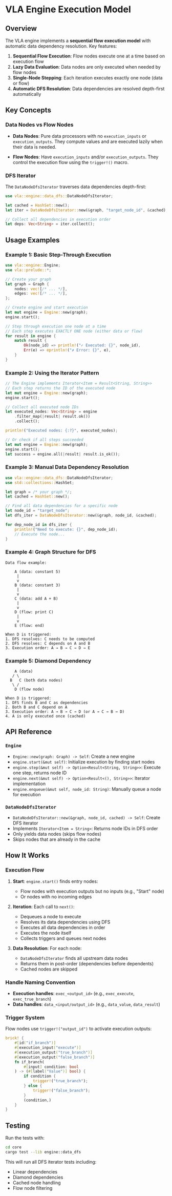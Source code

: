 # VLA Engine Execution Model

## Overview

The VLA engine implements a **sequential flow execution model** with automatic data dependency resolution. Key features:

1. **Sequential Flow Execution**: Flow nodes execute one at a time based on execution flow
2. **Lazy Data Evaluation**: Data nodes are only executed when needed by flow nodes
3. **Single-Node Stepping**: Each iteration executes exactly one node (data or flow)
4. **Automatic DFS Resolution**: Data dependencies are resolved depth-first automatically

## Key Concepts

### Data Nodes vs Flow Nodes

- **Data Nodes**: Pure data processors with no `execution_inputs` or `execution_outputs`. They compute values and are executed lazily when their data is needed.

- **Flow Nodes**: Have `execution_inputs` and/or `execution_outputs`. They control the execution flow using the `trigger!()` macro.

### DFS Iterator

The `DataNodeDfsIterator` traverses data dependencies depth-first:

```rust
use vla::engine::data_dfs::DataNodeDfsIterator;

let cached = HashSet::new();
let iter = DataNodeDfsIterator::new(&graph, "target_node_id", &cached);

// Collect all dependencies in execution order
let deps: Vec<String> = iter.collect();
```

## Usage Examples

### Example 1: Basic Step-Through Execution

```rust
use vla::engine::Engine;
use vla::prelude::*;

// Create your graph
let graph = Graph {
    nodes: vec![/* ... */],
    edges: vec![/* ... */],
};

// Create engine and start execution
let mut engine = Engine::new(graph);
engine.start();

// Step through execution one node at a time
// Each step executes EXACTLY ONE node (either data or flow)
for result in engine {
    match result {
        Ok(node_id) => println!("✓ Executed: {}", node_id),
        Err(e) => eprintln!("✗ Error: {}", e),
    }
}
```

### Example 2: Using the Iterator Pattern

```rust
// The Engine implements Iterator<Item = Result<String, String>>
// Each step returns the ID of the executed node
let mut engine = Engine::new(graph);
engine.start();

// Collect all executed node IDs
let executed_nodes: Vec<String> = engine
    .filter_map(|result| result.ok())
    .collect();

println!("Executed nodes: {:?}", executed_nodes);

// Or check if all steps succeeded
let mut engine = Engine::new(graph);
engine.start();
let success = engine.all(|result| result.is_ok());
```

### Example 3: Manual Data Dependency Resolution

```rust
use vla::engine::data_dfs::DataNodeDfsIterator;
use std::collections::HashSet;

let graph = /* your graph */;
let cached = HashSet::new();

// Find all data dependencies for a specific node
let node_id = "target_node";
let dfs_iter = DataNodeDfsIterator::new(&graph, node_id, &cached);

for dep_node_id in dfs_iter {
    println!("Need to execute: {}", dep_node_id);
    // Execute the node...
}
```

### Example 4: Graph Structure for DFS

```
Data flow example:

    A (data: constant 5)
     |
     v
    B (data: constant 3)
     |
     v
    C (data: add A + B)
     |
     v
    D (flow: print C)
     |
     v
    E (flow: end)

When D is triggered:
1. DFS resolves: C needs to be computed
2. DFS resolves: C depends on A and B
3. Execution order: A → B → C → D → E
```

### Example 5: Diamond Dependency

```
    A (data)
   / \
  B   C (both data nodes)
   \ /
    D (flow node)

When D is triggered:
1. DFS finds B and C as dependencies
2. Both B and C depend on A
3. Execution order: A → B → C → D (or A → C → B → D)
4. A is only executed once (cached)
```

## API Reference

### `Engine`

- `Engine::new(graph: Graph) -> Self`: Create a new engine
- `engine.start(&mut self)`: Initialize execution by finding start nodes
- `engine.step(&mut self) -> Option<Result<String, String>>`: Execute one step, returns node ID
- `engine.next(&mut self) -> Option<Result<(), String>>`: Iterator implementation
- `engine.enqueue(&mut self, node_id: String)`: Manually queue a node for execution

### `DataNodeDfsIterator`

- `DataNodeDfsIterator::new(&graph, node_id, cached) -> Self`: Create DFS iterator
- Implements `Iterator<Item = String>`: Returns node IDs in DFS order
- Only yields data nodes (skips flow nodes)
- Skips nodes that are already in the cache

## How It Works

### Execution Flow

1. **Start**: `engine.start()` finds entry nodes:
   - Flow nodes with execution outputs but no inputs (e.g., "Start" node)
   - Or nodes with no incoming edges

2. **Iteration**: Each call to `next()`:
   - Dequeues a node to execute
   - Resolves its data dependencies using DFS
   - Executes all data dependencies in order
   - Executes the node itself
   - Collects triggers and queues next nodes

3. **Data Resolution**: For each node:
   - `DataNodeDfsIterator` finds all upstream data nodes
   - Returns them in post-order (dependencies before dependents)
   - Cached nodes are skipped

### Handle Naming Convention

- **Execution handles**: `exec_<output_id>` (e.g., `exec_execute`, `exec_true_branch`)
- **Data handles**: `data_<input/output_id>` (e.g., `data_value`, `data_result`)

### Trigger System

Flow nodes use `trigger!("output_id")` to activate execution outputs:

```rust
brick! {
    #[id("if_branch")]
    #[execution_input("execute")]
    #[execution_output("true_branch")]
    #[execution_output("false_branch")]
    fn if_branch(
        #[input] condition: bool
    ) -> (#[label("Value")] bool) {
        if condition {
            trigger!("true_branch");
        } else {
            trigger!("false_branch");
        }
        (condition,)
    }
}
```

## Testing

Run the tests with:

```bash
cd core
cargo test --lib engine::data_dfs
```

This will run all DFS iterator tests including:
- Linear dependencies
- Diamond dependencies
- Cached node handling
- Flow node filtering

